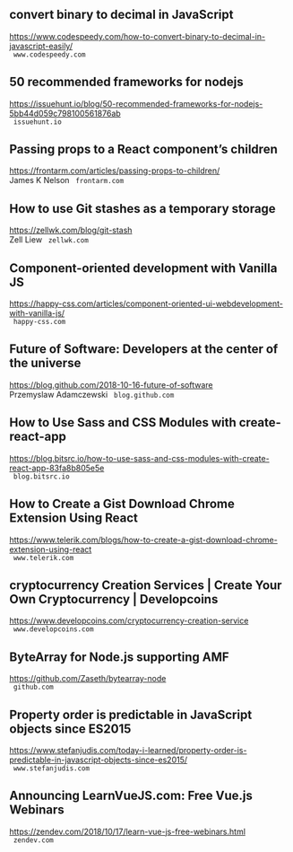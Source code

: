 ## convert binary to decimal in JavaScript  
https://www.codespeedy.com/how-to-convert-binary-to-decimal-in-javascript-easily/  
 ` www.codespeedy.com`
  

## 50 recommended frameworks for nodejs  
https://issuehunt.io/blog/50-recommended-frameworks-for-nodejs-5bb44d059c798100561876ab  
 ` issuehunt.io`
  

## Passing props to a React component’s children  
https://frontarm.com/articles/passing-props-to-children/  
James K Nelson ` frontarm.com`
  

## How to use Git stashes as a temporary storage  
https://zellwk.com/blog/git-stash  
Zell Liew ` zellwk.com`
  

## Component-oriented development with Vanilla JS  
https://happy-css.com/articles/component-oriented-ui-webdevelopment-with-vanilla-js/  
 ` happy-css.com`
  

## Future of Software: Developers at the center of the universe  
https://blog.github.com/2018-10-16-future-of-software  
Przemyslaw Adamczewski ` blog.github.com`
  

## How to Use Sass and CSS Modules with create-react-app  
https://blog.bitsrc.io/how-to-use-sass-and-css-modules-with-create-react-app-83fa8b805e5e  
 ` blog.bitsrc.io`
  

## How to Create a Gist Download Chrome Extension Using React  
https://www.telerik.com/blogs/how-to-create-a-gist-download-chrome-extension-using-react  
 ` www.telerik.com`
  

## cryptocurrency Creation Services | Create Your Own Cryptocurrency | Developcoins  
https://www.developcoins.com/cryptocurrency-creation-service  
 ` www.developcoins.com`
  

## ByteArray for Node.js supporting AMF  
https://github.com/Zaseth/bytearray-node  
 ` github.com`
  

## Property order is predictable in JavaScript objects since ES2015  
https://www.stefanjudis.com/today-i-learned/property-order-is-predictable-in-javascript-objects-since-es2015/  
 ` www.stefanjudis.com`
  

## Announcing LearnVueJS.com: Free Vue.js Webinars  
https://zendev.com/2018/10/17/learn-vue-js-free-webinars.html  
 ` zendev.com`
  

